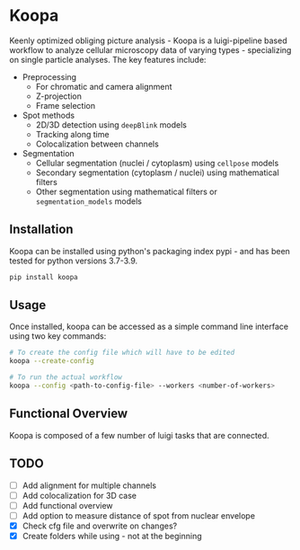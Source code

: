 # Koopa

Keenly optimized obliging picture analysis - Koopa is a luigi-pipeline based workflow to analyze cellular microscopy data of varying types - specializing on single particle analyses. The key features include:

* Preprocessing
  * For chromatic and camera alignment
  * Z-projection
  * Frame selection
* Spot methods
  * 2D/3D detection using `deepBlink` models
  * Tracking along time
  * Colocalization between channels
* Segmentation
  * Cellular segmentation (nuclei / cytoplasm) using `cellpose` models
  * Secondary segmentation (cytoplasm / nuclei) using mathematical filters
  * Other segmentation using mathematical filters or `segmentation_models` models

## Installation

Koopa can be installed using python's packaging index pypi - and has been tested for python versions 3.7-3.9.

```bash
pip install koopa
```

## Usage

Once installed, koopa can be accessed as a simple command line interface using two key commands:

```bash
# To create the config file which will have to be edited
koopa --create-config

# To run the actual workflow
koopa --config <path-to-config-file> --workers <number-of-workers>
```

## Functional Overview

Koopa is composed of a few number of luigi tasks that are connected.

## TODO

* [ ] Add alignment for multiple channels
* [ ] Add colocalization for 3D case
* [ ] Add functional overview
* [ ] Add option to measure distance of spot from nuclear envelope
* [x] Check cfg file and overwrite on changes?
* [x] Create folders while using - not at the beginning
